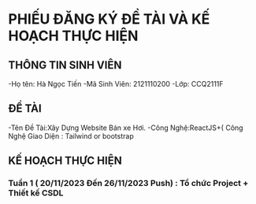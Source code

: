 # PHIẾU ĐĂNG KÝ ĐỀ TÀI VÀ KẾ HOẠCH THỰC HIỆN 
## THÔNG TIN SINH VIÊN
  -Họ tên: Hà Ngọc Tiến 
  -Mã Sinh Viên: 2121110200
  -Lớp: CCQ2111F
## ĐỀ TÀI
  -Tên Đề Tài:Xây Dựng Website Bán xe Hơi.
  -Công Nghệ:ReactJS+( Công Nghệ Giao Diện : Tailwind or bootstrap
## KẾ HOẠCH THỰC HIỆN 
### Tuần 1 ( 20/11/2023 Đến 26/11/2023 Push) : Tổ chức Project + Thiết kế CSDL
